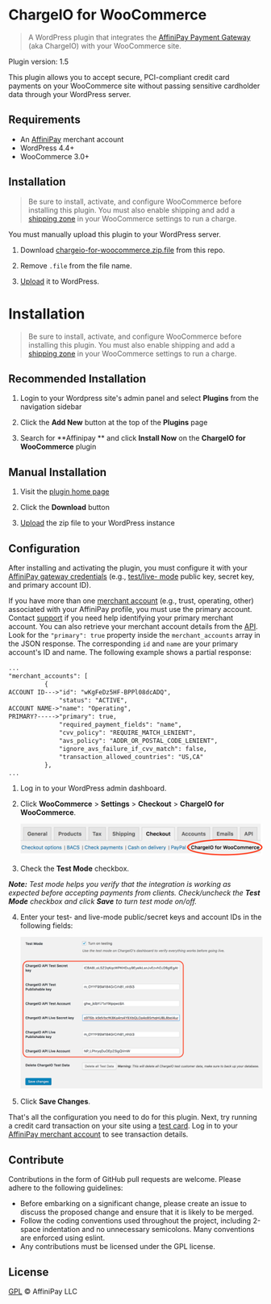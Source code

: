 # ChargeIO for WooCommerce

> A WordPress plugin that integrates the [AffiniPay Payment Gateway](https://developers.affinipay.com/reference/api.html#PaymentGatewayAPI) (aka ChargeIO) with your WooCommerce site.

Plugin version: 1.5

This plugin allows you to accept secure, PCI-compliant credit card payments on your WooCommerce site without passing sensitive cardholder data through your WordPress server.

## Requirements
- An [AffiniPay](https://affinipay.com) merchant account
- WordPress 4.4+
- WooCommerce 3.0+

## Installation
> Be sure to install, activate, and configure WooCommerce before installing this plugin. You must also enable shipping and add a [shipping zone](https://docs.woocommerce.com/document/setting-up-shipping-zones/) in your WooCommerce settings to run a charge.

You must manually upload this plugin to your WordPress server.

1. Download [chargeio-for-woocommerce.zip.file](./chargeio-for-woocommerce.zip.file) from this repo.

2. Remove `.file` from the file name.

3. [Upload](https://codex.wordpress.org/Managing_Plugins#Manual_Plugin_Installation) it to WordPress.

# Installation

> Be sure to install, activate, and configure WooCommerce before installing this plugin. You must also enable shipping and add a [shipping zone](https://docs.woocommerce.com/document/setting-up-shipping-zones/) in your WooCommerce settings to run a charge.

## Recommended Installation

1. Login to your Wordpress site's admin panel and select **Plugins** from the navigation sidebar

2. Click the **Add New** button at the top of the **Plugins** page

3. Search for **Affinipay ** and click **Install Now** on the **ChargeIO for WooCommerce** plugin

## Manual Installation

1. Visit the [plugin home page](https://wordpress.org/plugins/affinipay-woocommerce/)

2. Click the **Download** button

3. [Upload](https://codex.wordpress.org/Managing_Plugins#Manual_Plugin_Installation) the zip file to your WordPress instance

## Configuration
After installing and activating the plugin, you must configure it with your [AffiniPay gateway credentials](https://developers.affinipay.com/guides/payment-form-getting-started.html#obtain-credentials) (e.g., [test/live- mode](https://developers.affinipay.com/basics/account-management.html#test-live-creds) public key, secret key, and primary account ID).

If you have more than one [merchant account](https://developers.affinipay.com/basics/account-management.html#merchant-accounts) (e.g., trust, operating, other) associated with your AffiniPay profile, you must use the primary account. Contact [support](mailto:devsupport@affinipay.com) if you need help identifying your primary merchant account. You can also retrieve your merchant account details from the [API](https://developers.affinipay.com/reference/api.html#GetCurrentMerchant). Look for the `"primary": true` property inside the `merchant_accounts` array in the JSON response. The corresponding `id` and `name` are your primary account's ID and name. The following example shows a partial response:
```
...
"merchant_accounts": [
          {
ACCOUNT ID--->"id": "wKgFeDz5HF-BPPl08dcADQ",
              "status": "ACTIVE",
ACCOUNT NAME->"name": "Operating",
PRIMARY?----->"primary": true,
              "required_payment_fields": "name",
              "cvv_policy": "REQUIRE_MATCH_LENIENT",
              "avs_policy": "ADDR_OR_POSTAL_CODE_LENIENT",
              "ignore_avs_failure_if_cvv_match": false,
              "transaction_allowed_countries": "US,CA"
          },
...
```


1. Log in to your WordPress admin dashboard.

2. Click **WooCommerce** > **Settings** > **Checkout** > **ChargeIO for WooCommerce**.

    ![settings](./settings.png)

3. Check the **Test Mode** checkbox.

  _**Note:** Test mode helps you verify that the integration is working as expected before accepting payments from clients. Check/uncheck the **Test Mode** checkbox and click **Save** to turn test mode on/off._

4. Enter your test- and live-mode public/secret keys and account IDs in the following fields:

    ![configuration](./config.png)

5. Click **Save Changes**.

That's all the configuration you need to do for this plugin. Next, try running a credit card transaction on your site using a [test card](https://developers.affinipay.com/reference/api.html#TestCardNumbers). Log in to your [AffiniPay merchant account](https://secure.affinipay.com) to see transaction details.

## Contribute
Contributions in the form of GitHub pull requests are welcome. Please adhere to the following guidelines:
  - Before embarking on a significant change, please create an issue to discuss the proposed change and ensure that it is likely to be merged.
  - Follow the coding conventions used throughout the project, including 2-space indentation and no unnecessary semicolons. Many conventions are enforced using eslint.
  - Any contributions must be licensed under the GPL license.

## License
  [GPL](./LICENSE) © AffiniPay LLC
